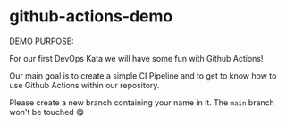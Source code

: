 # github-actions-demo

DEMO PURPOSE:

For our first DevOps Kata we will have some fun with Github Actions!

Our main goal is to create a simple CI Pipeline and to get to know how to use Github Actions within our repository.

Please create a new branch containing your name in it.
The `main` branch won't be touched 😋 
